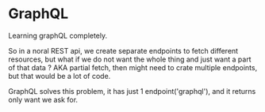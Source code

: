 # GraphQL

Learning graphQL completely.

So in a noral REST api, we create separate endpoints to fetch different resources,
but what if we do not want the whole thing and just want a part of that data ?
AKA partial fetch, then might need to crate multiple endpoints, but that would
be a lot of code.

GraphQL solves this problem, it has just 1 endpoint('graphql'), and it returns
only want we ask for.
